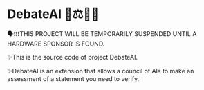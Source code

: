 # DebateAI 🤖⚖️👨‍⚖️

🗣️❗❗❗THIS PROJECT WILL BE TEMPORARILY SUSPENDED UNTIL A HARDWARE SPONSOR IS FOUND.

✨This is the source code of project DebateAI.

✨DebateAI  is an extension that allows a council of AIs to make an assessment of a statement you need to verify.
